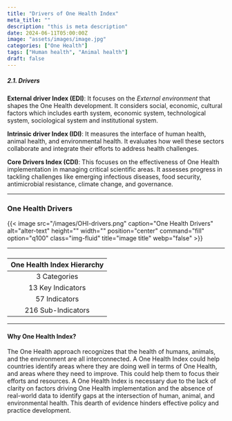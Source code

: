 ```yaml
---
title: "Drivers of One Health Index"
meta_title: ""
description: "this is meta description"
date: 2024-06-11T05:00:00Z
image: "assets/images/image.jpg"
categories: ["One Health"]
tags: ["Human health", "Animal health"]
draft: false
---
```

##### 2.1. Drivers
**External driver Index (EDI)**: It focuses on the *External environment* that shapes the One Health development. It considers social, economic, cultural factors which includes earth system, economic system, technological system, sociological system and institutional system.
 
**Intrinsic driver Index (IDI)**:  It measures the interface of human health, animal health, and environmental health. It evaluates how well these sectors collaborate and integrate their efforts to address health challenges.
 
**Core Drivers Index (CDI)**: This focuses on the effectiveness of One Health implementation in managing critical scientific areas. It assesses progress in tackling challenges like emerging infectious diseases, food security, antimicrobial resistance, climate change, and governance.

<hr>

### One Health Drivers

{{< image src="/images/OHI-drivers.png" caption="One Health Drivers" alt="alter-text" height="" width="" position="center" command="fill" option="q100" class="img-fluid" title="image title"  webp="false" >}}

<hr>

### 

|      One Health Index Hierarchy          |
|:------------:|
| 3 Categories | 
|13 Key Indicators|
|57 Indicators|  
|216 Sub-Indicators |  

<hr>


#### Why One Health Index?
The One Health approach recognizes that the health of humans, animals, and the environment are all interconnected. A One Health Index could help countries identify areas where they are doing well in terms of One Health, and areas where they need to improve. This could help them to focus their efforts and resources. A One Health Index is necessary due to the lack of clarity on factors driving One Health implementation and the absence of real-world data to identify gaps at the intersection of human, animal, and environmental health. This dearth of evidence hinders effective policy and practice development.

